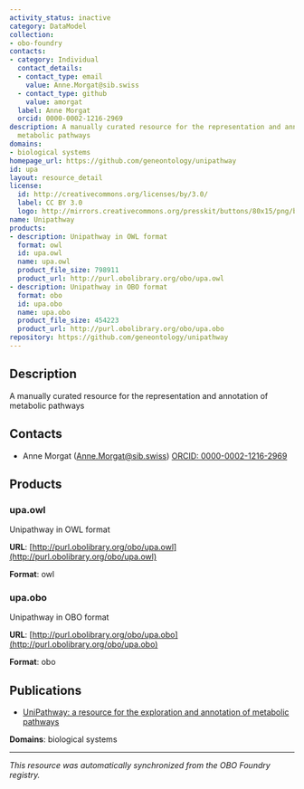 ```yaml
---
activity_status: inactive
category: DataModel
collection:
- obo-foundry
contacts:
- category: Individual
  contact_details:
  - contact_type: email
    value: Anne.Morgat@sib.swiss
  - contact_type: github
    value: amorgat
  label: Anne Morgat
  orcid: 0000-0002-1216-2969
description: A manually curated resource for the representation and annotation of
  metabolic pathways
domains:
- biological systems
homepage_url: https://github.com/geneontology/unipathway
id: upa
layout: resource_detail
license:
  id: http://creativecommons.org/licenses/by/3.0/
  label: CC BY 3.0
  logo: http://mirrors.creativecommons.org/presskit/buttons/80x15/png/by.png
name: Unipathway
products:
- description: Unipathway in OWL format
  format: owl
  id: upa.owl
  name: upa.owl
  product_file_size: 798911
  product_url: http://purl.obolibrary.org/obo/upa.owl
- description: Unipathway in OBO format
  format: obo
  id: upa.obo
  name: upa.obo
  product_file_size: 454223
  product_url: http://purl.obolibrary.org/obo/upa.obo
repository: https://github.com/geneontology/unipathway
---
```

## Description

A manually curated resource for the representation and annotation of metabolic pathways

## Contacts

- Anne Morgat (Anne.Morgat@sib.swiss) [ORCID: 0000-0002-1216-2969](https://orcid.org/0000-0002-1216-2969)

## Products

### upa.owl

Unipathway in OWL format

**URL**: [http://purl.obolibrary.org/obo/upa.owl](http://purl.obolibrary.org/obo/upa.owl)

**Format**: owl

### upa.obo

Unipathway in OBO format

**URL**: [http://purl.obolibrary.org/obo/upa.obo](http://purl.obolibrary.org/obo/upa.obo)

**Format**: obo

## Publications

- [UniPathway: a resource for the exploration and annotation of metabolic pathways](https://www.ncbi.nlm.nih.gov/pubmed/22102589)

**Domains**: biological systems

---

*This resource was automatically synchronized from the OBO Foundry registry.*
